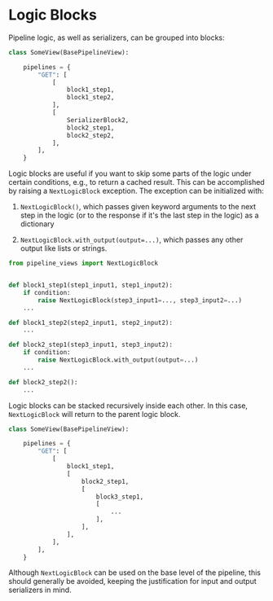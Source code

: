 # Logic Blocks

Pipeline logic, as well as serializers, can be grouped into blocks:

```python hl_lines="5 6 7 8"
class SomeView(BasePipelineView):

    pipelines = {
        "GET": [
            [
                block1_step1,
                block1_step2,
            ],
            [
                SerializerBlock2,
                block2_step1,
                block2_step2,
            ],
        ],
    }
```

Logic blocks are useful if you want to skip some parts of the logic under certain conditions,
e.g., to return a cached result. This can be accomplished by raising a `NextLogicBlock` exception.
The exception can be initialized with:

1. `NextLogicBlock()`, which passes given keyword arguments to the next step in the logic (or to the response if it's
the last step in the logic) as a dictionary

2. `NextLogicBlock.with_output(output=...)`, which passes any other output like lists or strings.

```python hl_lines="5 6 13 14"
from pipeline_views import NextLogicBlock


def block1_step1(step1_input1, step1_input2):
    if condition:
        raise NextLogicBlock(step3_input1=..., step3_input2=...)
    ...

def block1_step2(step2_input1, step2_input2):
    ...

def block2_step1(step3_input1, step3_input2):
    if condition:
        raise NextLogicBlock.with_output(output=...)
    ...

def block2_step2():
    ...
```

Logic blocks can be stacked recursively inside each other. In this case, `NextLogicBlock` will return to the
parent logic block.

```python
class SomeView(BasePipelineView):

    pipelines = {
        "GET": [
            [
                block1_step1,
                [
                    block2_step1,
                    [
                        block3_step1,
                        [
                            ...
                        ],
                    ],
                ],
            ],
        ],
    }
```

Although `NextLogicBlock` can be used on the base level of the pipeline, this should generally be avoided,
keeping the justification for input and output serializers in mind.
